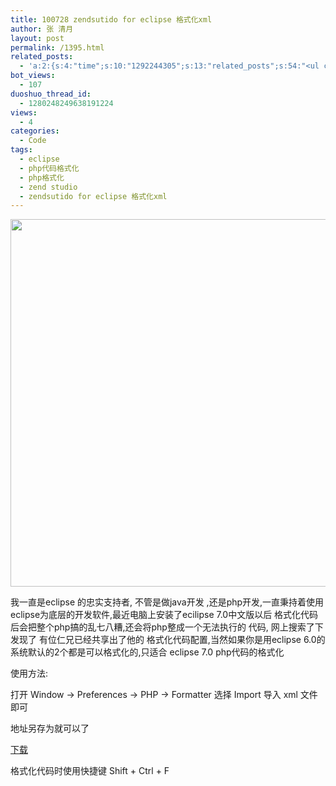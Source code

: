 ```yaml
---
title: 100728 zendsutido for eclipse 格式化xml
author: 张 清月
layout: post
permalink: /1395.html
related_posts:
  - 'a:2:{s:4:"time";s:10:"1292244305";s:13:"related_posts";s:54:"<ul class="related_post"><li>No Related Post</li></ul>";}'
bot_views:
  - 107
duoshuo_thread_id:
  - 1280248249638191224
views:
  - 4
categories:
  - Code
tags:
  - eclipse
  - php代码格式化
  - php格式化
  - zend studio
  - zendsutido for eclipse 格式化xml
---
```

<img title="formatter" src="http://www.80aj.com/wp-content/uploads/2010/07/formatter.jpg" alt="" width="664" height="588" />

我一直是eclipse 的忠实支持者, 不管是做java开发 ,还是php开发,一直秉持着使用eclipse为底层的开发软件,最近电脑上安装了ecilipse 7.0中文版以后 格式化代码后会把整个php搞的乱七八糟,还会将php整成一个无法执行的 代码, 网上搜索了下 发现了 有位仁兄已经共享出了他的 格式化代码配置,当然如果你是用eclipse 6.0的 系统默认的2个都是可以格式化的,只适合 eclipse 7.0 php代码的格式化

使用方法:

打开 Window -> Preferences -> PHP -> Formatter 选择 Import 导入 xml 文件即可

地址另存为就可以了

<a title="zend for eclipse xml formate xml" href="http://www.80aj.com/zend-studio-for-eclipse-formatter.xml" target="_blank">下载</a>

格式化代码时使用快捷键 Shift + Ctrl + F
